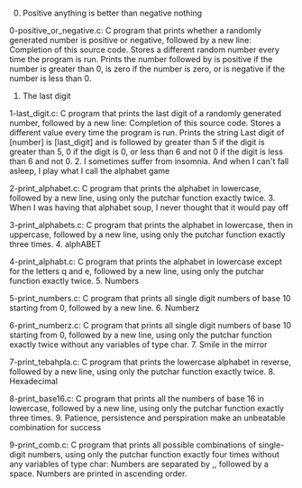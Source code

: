 0. Positive anything is better than negative nothing

0-positive_or_negative.c: C program that prints whether a randomly generated number is positive or negative, followed by a new line:
Completion of this source code.
Stores a different random number every time the program is run.
Prints the number followed by is positive if the number is greater than 0, is zero if the number is zero, or is negative if the number is less than 0.
1. The last digit

1-last_digit.c: C program that prints the last digit of a randomly generated number, followed by a new line:
Completion of this source code.
Stores a different value every time the program is run.
Prints the string Last digit of [number] is [last_digit] and is followed by greater than 5 if the digit is greater than 5, 0 if the digit is 0, or less than 6 and not 0 if the digit is less than 6 and not 0.
2. I sometimes suffer from insomnia. And when I can't fall asleep, I play what I call the alphabet game

2-print_alphabet.c: C program that prints the alphabet in lowercase, followed by a new line, using only the putchar function exactly twice.
3. When I was having that alphabet soup, I never thought that it would pay off

3-print_alphabets.c: C program that prints the alphabet in lowercase, then in uppercase, followed by a new line, using only the putchar function exactly three times.
4. alphABET

4-print_alphabt.c: C program that prints the alphabet in lowercase except for the letters q and e, followed by a new line, using only the putchar function exactly twice.
5. Numbers

5-print_numbers.c: C program that prints all single digit numbers of base 10 starting from 0, followed by a new line.
6. Numberz

6-print_numberz.c: C program that prints all single digit numbers of base 10 starting from 0, followed by a new line, using only the putchar function exactly twice without any variables of type char.
7. Smile in the mirror

7-print_tebahpla.c: C program that prints the lowercase alphabet in reverse, followed by a new line, using only the putchar function exactly twice.
8. Hexadecimal

8-print_base16.c: C program that prints all the numbers of base 16 in lowercase, followed by a new line, using only the putchar function exactly three times.
9. Patience, persistence and perspiration make an unbeatable combination for success

9-print_comb.c: C program that prints all possible combinations of single-digit numbers, using only the putchar function exactly four times without any variables of type char:
Numbers are separated by ,, followed by a space.
Numbers are printed in ascending order.

